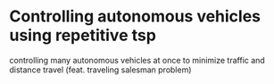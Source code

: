 # Controlling autonomous vehicles using repetitive tsp
controlling many autonomous vehicles at once to minimize traffic and distance travel (feat. traveling salesman problem)

